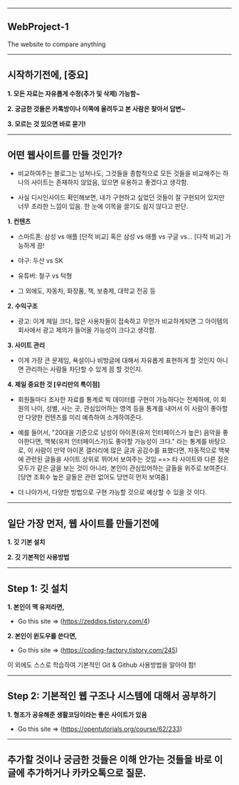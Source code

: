 --------------------------------------
## WebProject-1
The website to compare anything 

--------------------------------------

## 시작하기전에, [중요]

__1. 모든 자료는 자유롭게 수정(추가 및 삭제) 가능함~__

__2. 궁금한 것들은 카톡방이나 이쪽에 올려두고 본 사람은 찾아서 답변~__

__3. 모르는 것 있으면 바로 묻기!__

--------------------------------------

## 어떤 웹사이트를 만들 것인가?

- 비교하여주는 블로그는 넘쳐나도, 그것들을 종합적으로 모든 것들을 비교해주는 하나의 사이트는 존재하지 않았음, 있으면 유용하고 좋겠다고 생각함.

- 사실 디시인사이드 확인해보면, 내가 구현하고 싶었던 것들이 잘 구현되어 있지만 너무 초라한 느낌이 있음. 한 눈에 이목을 끌기도 쉽지 않다고 판단.

__1. 컨텐츠__

  - 스마트폰: 삼성 vs 애플 [단적 비교] 혹은 삼성 vs 애플 vs 구글 vs... [다적 비교] 가능하게 끔!
  
  - 야구: 두산 vs SK 
  
  - 유튜버: 철구 vs 턱형 
  
  - 그 외에도, 자동차, 화장품, 책, 보충제, 대학교 전공 등


__2. 수익구조__

  - 광고: 이게 제일 크다, 많은 사용자들이 접속하고 무언가 비교하게되면 그 아이템의 회사에서 광고 제의가 들어올 가능성이 크다고 생각함. 
  
__3. 사이트 관리__

  - 이게 가장 큰 문제임, 욕설이나 비방글에 대해서 자유롭게 표현하게 할 것인지 아니면 관리하는 사람들 차단할 수 있게 끔 할 것인지.
  
__4. 제일 중요한 것 [우리만의 특이점]__

  - 회원들마다 조사한 자료를 통계로 빅 데이터를 구현이 가능하다는 전제하에, 이 회원의 나이, 성별, 사는 곳, 관심있어하는 영역 등을 통계를 내어서 이 사람이 좋아할 만      다양한 컨텐츠를 미리 예측하여 소개하여준다.
  
  - 예를 들어서, "20대을 기준으로 남성이 아이폰(유저 인터페이스가 높은) 음악을 좋아한다면, 맥북(유저 인터페이스가)도 좋아할 가능성이 크다." 라는 통계를 바탕으로,      이 사람이 만약 아이폰 갤러리에 많은 글과 공감수를 표했다면, 자동적으로 맥북에 관련된 글들을 사이트 상위로 뛰어서 보여주는 것임
     ==> 타 사이트와 다른 점은 모두가 같은 글을 보는 것이 아니라, 본인이 관심있어하는 글들을 위주로 보여준다.
     [당연 조회수 높은 글들은 관련 없어도 당연히 먼저 보여줌]
     
  - 더 나아가서, 다양한 방법으로 구현 가능할 것으로 예상할 수 있을 것 이다.

--------------------------------------

## 일단 가장 먼저, 웹 사이트를 만들기전에

__1. 깃 기본 설치__

__2. 깃 기본적인 사용방법__

--------------------------------------


## Step 1: 깃 설치

__1. 본인이 맥 유저라면,__

  - Go this site => (https://zeddios.tistory.com/4)

__2. 본인이 윈도우를 쓴다면,__

  - Go this site => (https://coding-factory.tistory.com/245)

이 외에도 스스로 학습하여 기본적인 Git & Github 사용방법을 알아야 함!

--------------------------------------


## Step 2: 기본적인 웹 구조나 시스템에 대해서 공부하기

__1. 형조가 공유해준 생활코딩이라는 좋은 사이트가 있음__

- Go this site => (https://opentutorials.org/course/62/233)

--------------------------------------


## 추가할 것이나 궁금한 것들은 이해 안가는 것들을 바로 이 글에 추가하거나 카카오톡으로 질문.




